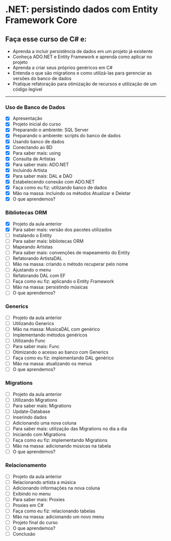 # .NET: persistindo dados com Entity Framework Core

## Faça esse curso de C# e:
- Aprenda a incluir persistência de dados em um projeto já existente
- Conheça ADO.NET e Entity Framework e aprenda como aplicar no projeto
- Aprenda a criar seus próprios genéricos em C#
- Entenda o que são migrations e como utilizá-las para gerenciar as versões do banco de dados
- Pratique refatoração para otimização de recursos e utilização de um código legível

----
### Uso de Banco de Dados
- [x] Apresentação
- [x] Projeto inicial do curso
- [x] Preparando o ambiente: SQL Server
- [x] Preparando o ambiente: scripts do banco de dados
- [x] Usando banco de dados
- [x] Conectando ao BD
- [x] Para saber mais: using
- [x] Consulta de Artistas
- [x] Para saber mais: ADO.NET
- [x] Incluindo Artista
- [x] Para saber mais: DAL e DAO
- [x] Estabelecendo conexão com ADO.NET
- [x] Faça como eu fiz: utilizando banco de dados
- [x] Mão na massa: incluindo os métodos Atualizar e Deletar
- [x] O que aprendemos?
### Bibliotecas ORM
- [x] Projeto da aula anterior
- [x] Para saber mais: versão dos pacotes utilizados
- [ ] Instalando o Entity
- [ ] Para saber mais: bibliotecas ORM
- [ ] Mapeando Artistas
- [ ] Para saber mais: convenções de mapeamento do Entity
- [ ] Refatorando ArtistaDAL
- [ ] Mão na massa: criando o método recuperar pelo nome
- [ ] Ajustando o menu
- [ ] Refatorando DAL com EF
- [ ] Faça como eu fiz: aplicando o Entity Framework
- [ ] Mão na massa: persistindo músicas
- [ ] O que aprendemos?
### Generics
- [ ] Projeto da aula anterior
- [ ] Utilizando Generics
- [ ] Mão na massa: MusicaDAL com genérico
- [ ] Implementando métodos genéricos
- [ ] Utilizando Func
- [ ] Para saber mais: Func
- [ ] Otimizando o acesso ao banco com Generics
- [ ] Faça como eu fiz: implementando DAL genérico
- [ ] Mão na massa: atualizando os menus
- [ ] O que aprendemos?
### Migrations
- [ ] Projeto da aula anterior
- [ ] Utilizando Migrations
- [ ] Para saber mais: Migrations
- [ ] Update-Database
- [ ] Inserindo dados
- [ ] Adicionando uma nova coluna
- [ ] Para saber mais: utilização das Migrations no dia a dia
- [ ] Iniciando com Migrations
- [ ] Faça como eu fiz: implementando Migrations
- [ ] Mão na massa: adicionando músicas na tabela
- [ ] O que aprendemos?
### Relacionamento
- [ ] Projeto da aula anterior
- [ ] Relacionando artista a música
- [ ] Adicionando informações na nova coluna
- [ ] Exibindo no menu
- [ ] Para saber mais: Proxies
- [ ] Proxies em C#
- [ ] Faça como eu fiz: relacionando tabelas
- [ ] Mão na massa: adicionando um novo menu
- [ ] Projeto final do curso
- [ ] O que aprendemos?
- [ ] Conclusão